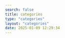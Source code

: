 ```yaml
---
search: false
title: categories
type: "categories"
layout: "categories"
date: 2025-01-09 12:29:34
---
```

